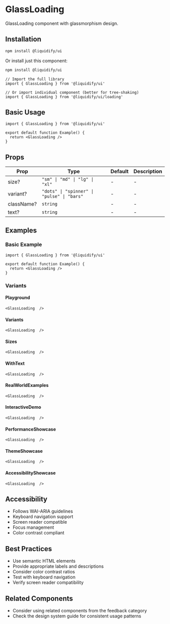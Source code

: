 # GlassLoading

GlassLoading component with glassmorphism design.

## Installation

```bash
npm install @liquidify/ui
```

Or install just this component:

```bash
npm install @liquidify/ui
```

```tsx
// Import the full library
import { GlassLoading } from '@liquidify/ui'

// Or import individual component (better for tree-shaking)
import { GlassLoading } from '@liquidify/ui/loading'
```

## Basic Usage

```tsx
import { GlassLoading } from '@liquidify/ui'

export default function Example() {
  return <GlassLoading />
}
```

## Props

| Prop | Type | Default | Description |
|------|------|---------|-------------|
| size? | `"sm" \| "md" \| "lg" \| "xl"` | - | - |
| variant? | `"dots" \| "spinner" \| "pulse" \| "bars"` | - | - |
| className? | `string` | - | - |
| text? | `string` | - | - |


## Examples

### Basic Example

```tsx
import { GlassLoading } from '@liquidify/ui'

export default function Example() {
  return <GlassLoading />
}
```

### Variants

#### Playground

```tsx
<GlassLoading  />
```

#### Variants

```tsx
<GlassLoading  />
```

#### Sizes

```tsx
<GlassLoading  />
```

#### WithText

```tsx
<GlassLoading  />
```

#### RealWorldExamples

```tsx
<GlassLoading  />
```

#### InteractiveDemo

```tsx
<GlassLoading  />
```

#### PerformanceShowcase

```tsx
<GlassLoading  />
```

#### ThemeShowcase

```tsx
<GlassLoading  />
```

#### AccessibilityShowcase

```tsx
<GlassLoading  />
```



## Accessibility

- Follows WAI-ARIA guidelines
- Keyboard navigation support
- Screen reader compatible
- Focus management
- Color contrast compliant

## Best Practices

- Use semantic HTML elements
- Provide appropriate labels and descriptions
- Consider color contrast ratios
- Test with keyboard navigation
- Verify screen reader compatibility

## Related Components

- Consider using related components from the feedback category
- Check the design system guide for consistent usage patterns
